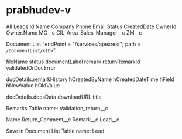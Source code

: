 # prabhudev-v

All Leads
Id
Name
Company
Phone
Email
Status
CreatedDate
OwnerId
Owner.Name
MO__c
CIL_Area_Sales_Manager__c
ZM__c

Document List
"endPoint = "/services/apexrest"; path = `/DocumentList/<ID>`"

fileName
status
documentLabel
remark
returnRemarkId
validatedOrDocError

docDetails.remarkHistory
hCreatedByName
hCreatedDateTime
hField
hNewValue
hOldValue

docDetails.docsData
downloadURL
title

Remarks
Table name: Validation_return__c

Name
Return_Comment__c
Remark__c
Lead__c

Save in Document List
Table name: Lead
